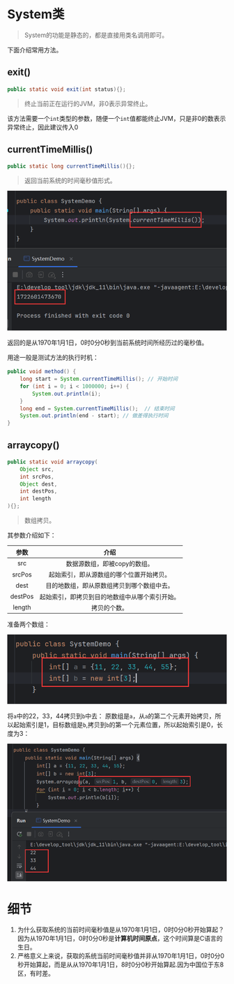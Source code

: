 # System类

> System的功能是静态的，都是直接用类名调用即可。

下面介绍常用方法。



## exit()

```java
public static void exit(int status){};
```

> 终止当前正在运行的JVM，非0表示异常终止。

该方法需要一个`int`类型的参数，随便一个`int`值都能终止JVM，只是非0的数表示异常终止，因此建议传入0



## currentTimeMillis()

```java
public static long currentTimeMillis(){};
```

> 返回当前系统的时间毫秒值形式。

![image-20240802202454278](assets/image-20240802202454278.png)

返回的是从1970年1月1日，0时0分0秒到当前系统时间所经历过的毫秒值。

用途一般是测试方法的执行时机：

```java
public void method() {
    long start = System.currentTimeMillis(); // 开始时间
    for (int i = 0; i < 1000000; i++) {
        System.out.println(i);
    }
    long end = System.currentTimeMillis();	// 结束时间
    System.out.println(end - start); // 做差得执行时间
}
```

## arraycopy()

```java
public static void arraycopy(
	Object src,
    int srcPos,
    Object dest,
    int destPos,
    int length
){};
```

> 数组拷贝。

其参数介绍如下：

|  参数   |                      介绍                      |
| :-----: | :--------------------------------------------: |
|   src   |          数据源数组，即被copy的数组。          |
| srcPos  |    起始索引，即从源数组的哪个位置开始拷贝。    |
|  dest   |   目的地数组，即从原数组拷贝到哪个数组中去。   |
| destPos | 起始索引，即拷贝到目的地数组中从哪个索引开始。 |
| length  |                  拷贝的个数。                  |

准备两个数组：

![image-20240802203911378](assets/image-20240802203911378.png)

将`a`中的22，33，44拷贝到`b`中去：
原数组是`a`，从`a`的第二个元素开始拷贝，所以起始索引是1，目标数组是`b`,拷贝到`b`的第一个元素位置，所以起始索引是0，长度为3：

![image-20240802204305635](assets/image-20240802204305635.png)



# 细节

1. 为什么获取系统的当前时间毫秒值是从1970年1月1日，0时0分0秒开始算起？因为从1970年1月1日，0时0分0秒是**计算机时间原点**，这个时间算是C语言的生日。
2. 严格意义上来说，获取的系统当前时间毫秒值并非从1970年1月1日，0时0分0秒开始算起，而是从从1970年1月1日，8时0分0秒开始算起.因为中国位于东8区，有时差。